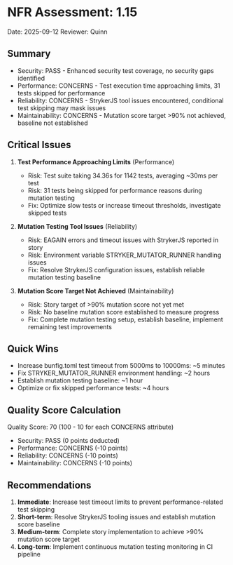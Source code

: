 # NFR Assessment: 1.15

Date: 2025-09-12
Reviewer: Quinn

## Summary

- Security: PASS - Enhanced security test coverage, no security gaps identified
- Performance: CONCERNS - Test execution time approaching limits, 31 tests skipped for performance
- Reliability: CONCERNS - StrykerJS tool issues encountered, conditional test skipping may mask issues
- Maintainability: CONCERNS - Mutation score target >90% not achieved, baseline not established

## Critical Issues

1. **Test Performance Approaching Limits** (Performance)
   - Risk: Test suite taking 34.36s for 1142 tests, averaging ~30ms per test
   - Risk: 31 tests being skipped for performance reasons during mutation testing
   - Fix: Optimize slow tests or increase timeout thresholds, investigate skipped tests

2. **Mutation Testing Tool Issues** (Reliability)
   - Risk: EAGAIN errors and timeout issues with StrykerJS reported in story
   - Risk: Environment variable STRYKER_MUTATOR_RUNNER handling issues
   - Fix: Resolve StrykerJS configuration issues, establish reliable mutation testing baseline

3. **Mutation Score Target Not Achieved** (Maintainability)
   - Risk: Story target of >90% mutation score not yet met
   - Risk: No baseline mutation score established to measure progress
   - Fix: Complete mutation testing setup, establish baseline, implement remaining test improvements

## Quick Wins

- Increase bunfig.toml test timeout from 5000ms to 10000ms: ~5 minutes
- Fix STRYKER_MUTATOR_RUNNER environment handling: ~2 hours  
- Establish mutation testing baseline: ~1 hour
- Optimize or fix skipped performance tests: ~4 hours

## Quality Score Calculation

Quality Score: 70 (100 - 10 for each CONCERNS attribute)
- Security: PASS (0 points deducted)
- Performance: CONCERNS (-10 points)
- Reliability: CONCERNS (-10 points) 
- Maintainability: CONCERNS (-10 points)

## Recommendations

1. **Immediate**: Increase test timeout limits to prevent performance-related test skipping
2. **Short-term**: Resolve StrykerJS tooling issues and establish mutation score baseline
3. **Medium-term**: Complete story implementation to achieve >90% mutation score target
4. **Long-term**: Implement continuous mutation testing monitoring in CI pipeline